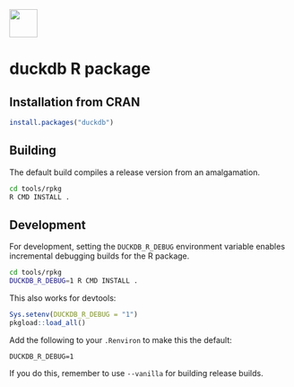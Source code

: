 <img src="https://duckdb.org/images/DuckDB_Logo_dl.png" height="50">

# duckdb R package

## Installation from CRAN

```r
install.packages("duckdb")
```

## Building

The default build compiles a release version from an amalgamation.

```sh
cd tools/rpkg
R CMD INSTALL .
```

## Development

For development, setting the `DUCKDB_R_DEBUG` environment variable enables incremental debugging builds for the R package.

```sh
cd tools/rpkg
DUCKDB_R_DEBUG=1 R CMD INSTALL .
```

This also works for devtools:

```r
Sys.setenv(DUCKDB_R_DEBUG = "1")
pkgload::load_all()
```

Add the following to your `.Renviron` to make this the default:

```
DUCKDB_R_DEBUG=1
```

If you do this, remember to use `--vanilla` for building release builds.
